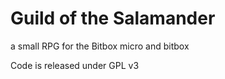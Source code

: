 # Guild of the Salamander

a small RPG for the Bitbox micro and bitbox

Code is released under GPL v3

